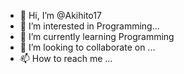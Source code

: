 - 👋 Hi, I’m @Akihito17
- 👀 I’m interested in Programming...
- 🌱 I’m currently learning Programming
- 💞️ I’m looking to collaborate on ...
- 📫 How to reach me ...

<!---
Akihito17/Akihito17 is a ✨ special ✨ repository because its `README.md` (this file) appears on your GitHub profile.
You can click the Preview link to take a look at your changes.
--->
